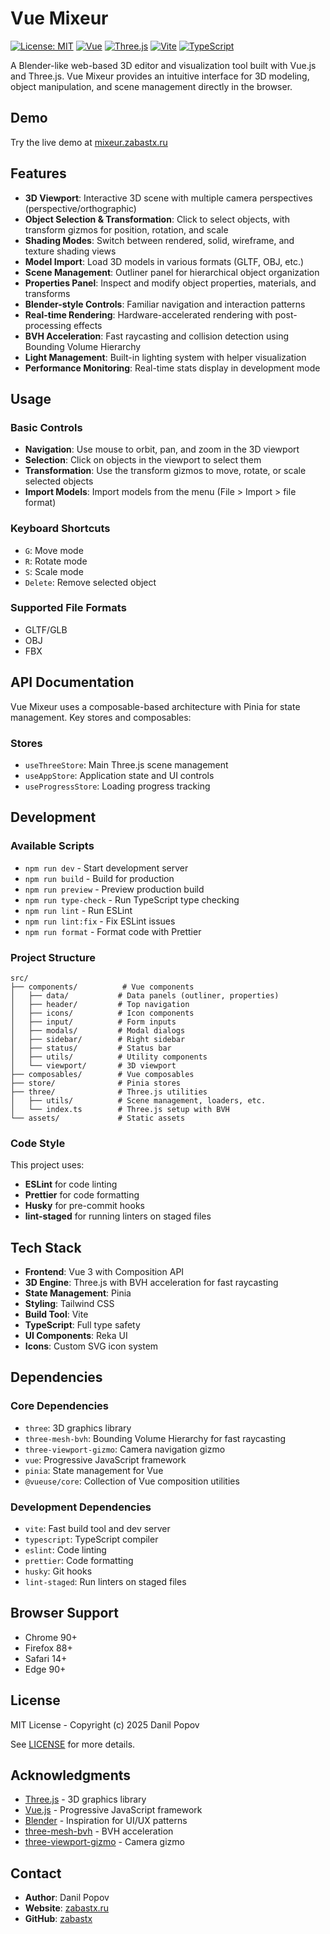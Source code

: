 # Vue Mixeur

[![License: MIT](https://img.shields.io/badge/License-MIT-yellow.svg)](https://opensource.org/licenses/MIT)
[![Vue](https://img.shields.io/badge/Vue-3.5.22-4FC08D.svg)](https://vuejs.org/)
[![Three.js](https://img.shields.io/badge/Three.js-0.180.0-049EF4.svg)](https://threejs.org/)
[![Vite](https://img.shields.io/badge/Vite-7.1.10-646CFF.svg)](https://vitejs.dev/)
[![TypeScript](https://img.shields.io/badge/TypeScript-5.9.3-3178C6.svg)](https://www.typescriptlang.org/)

A Blender-like web-based 3D editor and visualization tool built with Vue.js and Three.js. Vue Mixeur provides an intuitive interface for 3D modeling, object manipulation, and scene management directly in the browser.

## Demo

Try the live demo at [mixeur.zabastx.ru](https://mixeur.zabastx.ru)

## Features

- **3D Viewport**: Interactive 3D scene with multiple camera perspectives (perspective/orthographic)
- **Object Selection & Transformation**: Click to select objects, with transform gizmos for position, rotation, and scale
- **Shading Modes**: Switch between rendered, solid, wireframe, and texture shading views
- **Model Import**: Load 3D models in various formats (GLTF, OBJ, etc.)
- **Scene Management**: Outliner panel for hierarchical object organization
- **Properties Panel**: Inspect and modify object properties, materials, and transforms
- **Blender-style Controls**: Familiar navigation and interaction patterns
- **Real-time Rendering**: Hardware-accelerated rendering with post-processing effects
- **BVH Acceleration**: Fast raycasting and collision detection using Bounding Volume Hierarchy
- **Light Management**: Built-in lighting system with helper visualization
- **Performance Monitoring**: Real-time stats display in development mode

## Usage

### Basic Controls

- **Navigation**: Use mouse to orbit, pan, and zoom in the 3D viewport
- **Selection**: Click on objects in the viewport to select them
- **Transformation**: Use the transform gizmos to move, rotate, or scale selected objects
- **Import Models**: Import models from the menu (File > Import > file format)

### Keyboard Shortcuts

- `G`: Move mode
- `R`: Rotate mode
- `S`: Scale mode
- `Delete`: Remove selected object

### Supported File Formats

- GLTF/GLB
- OBJ
- FBX

## API Documentation

Vue Mixeur uses a composable-based architecture with Pinia for state management. Key stores and composables:

### Stores

- `useThreeStore`: Main Three.js scene management
- `useAppStore`: Application state and UI controls
- `useProgressStore`: Loading progress tracking

## Development

### Available Scripts

- `npm run dev` - Start development server
- `npm run build` - Build for production
- `npm run preview` - Preview production build
- `npm run type-check` - Run TypeScript type checking
- `npm run lint` - Run ESLint
- `npm run lint:fix` - Fix ESLint issues
- `npm run format` - Format code with Prettier

### Project Structure

```
src/
├── components/          # Vue components
│   ├── data/           # Data panels (outliner, properties)
│   ├── header/         # Top navigation
│   ├── icons/          # Icon components
│   ├── input/          # Form inputs
│   ├── modals/         # Modal dialogs
│   ├── sidebar/        # Right sidebar
│   ├── status/         # Status bar
│   ├── utils/          # Utility components
│   └── viewport/       # 3D viewport
├── composables/        # Vue composables
├── store/              # Pinia stores
├── three/              # Three.js utilities
│   ├── utils/          # Scene management, loaders, etc.
│   └── index.ts        # Three.js setup with BVH
└── assets/             # Static assets
```

### Code Style

This project uses:

- **ESLint** for code linting
- **Prettier** for code formatting
- **Husky** for pre-commit hooks
- **lint-staged** for running linters on staged files

## Tech Stack

- **Frontend**: Vue 3 with Composition API
- **3D Engine**: Three.js with BVH acceleration for fast raycasting
- **State Management**: Pinia
- **Styling**: Tailwind CSS
- **Build Tool**: Vite
- **TypeScript**: Full type safety
- **UI Components**: Reka UI
- **Icons**: Custom SVG icon system

## Dependencies

### Core Dependencies

- `three`: 3D graphics library
- `three-mesh-bvh`: Bounding Volume Hierarchy for fast raycasting
- `three-viewport-gizmo`: Camera navigation gizmo
- `vue`: Progressive JavaScript framework
- `pinia`: State management for Vue
- `@vueuse/core`: Collection of Vue composition utilities

### Development Dependencies

- `vite`: Fast build tool and dev server
- `typescript`: TypeScript compiler
- `eslint`: Code linting
- `prettier`: Code formatting
- `husky`: Git hooks
- `lint-staged`: Run linters on staged files

## Browser Support

- Chrome 90+
- Firefox 88+
- Safari 14+
- Edge 90+

## License

MIT License - Copyright (c) 2025 Danil Popov

See [LICENSE](LICENSE) for more details.

## Acknowledgments

- [Three.js](https://threejs.org/) - 3D graphics library
- [Vue.js](https://vuejs.org/) - Progressive JavaScript framework
- [Blender](https://www.blender.org/) - Inspiration for UI/UX patterns
- [three-mesh-bvh](https://github.com/gkjohnson/three-mesh-bvh) - BVH acceleration
- [three-viewport-gizmo](https://github.com/JamesLMilner/three-viewport-gizmo) - Camera gizmo

## Contact

- **Author**: Danil Popov
- **Website**: [zabastx.ru](https://zabastx.ru)
- **GitHub**: [zabastx](https://github.com/zabastx)
